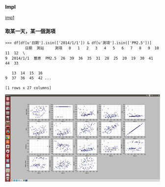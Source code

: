 ### Impl

[imp1](http://www.bogotobogo.com/python/python_numpy_batch_gradient_descent_algorithm.php)

### 取某一天，某一個測項
```
>>> df[df[u'日期'].isin(['2014/1/1']) & df[u'測項'].isin(['PM2.5'])]
         日期  測站     測項   0   1   2   3   4   5   6   7   8   9  10  11  12  \
9  2014/1/1  豐原  PM2.5  26  39  36  35  31  28  25  20  19  30  41  44  33   

   13  14  15  16      
9  37  36  45  42 ...  

[1 rows x 27 columns]
```

![PM25 vs all](./scatter_PM25_vs_all.png)